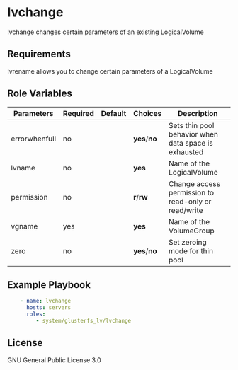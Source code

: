 lvchange
========

lvchange changes certain parameters of an existing LogicalVolume

Requirements
------------
lvrename allows you to change certain parameters of a LogicalVolume

Role Variables
--------------

| Parameters      | Required | Default | Choices        | Description                                         |
| ----------      | -------- | ------- | -------        | -----------                                         |
|errorwhenfull    |no        |         |**yes**/**no**  | Sets thin pool behavior when data space is exhausted|
|lvname           |no        |         |**yes**         | Name of the LogicalVolume                           |
|permission       |no        |         |**r**/**rw**    | Change access permission to read-only or read/write |
|vgname           |yes       |         |**yes**         | Name of the VolumeGroup                             |
|zero             |no        |         |**yes**/**no**  | Set zeroing mode for thin pool                      |

Example Playbook
----------------

```yaml
    - name: lvchange
      hosts: servers
      roles:
         - system/glusterfs_lv/lvchange
```

License
-------

GNU General Public License 3.0
